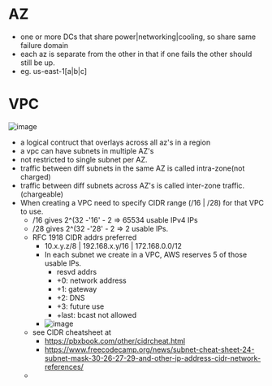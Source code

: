 # AZ
- one or more DCs that share power|networking|cooling, so share same failure domain
- each az is separate from the other in that if one fails the other should still be up.
- eg. us-east-1[a|b|c]

# VPC
![image](https://user-images.githubusercontent.com/466385/230110176-bb24d609-d711-4e3b-abe2-f285f32f03c4.png)

- a logical contruct that overlays across all az's in a region
- a vpc can have subnets in multiple AZ's
- not restricted to single subnet per AZ.
- traffic between diff subnets in the same AZ is called intra-zone(not charged)
- traffic between diff subnets across AZ's is called inter-zone traffic.(chargeable)
- When creating a VPC need to specify CIDR range (/16 | /28) for that VPC to use.
  - /16 gives 2^(32 -'16' - 2 => 65534 usable IPv4 IPs
  - /28 gives 2^(32 -'28' - 2 => 2 usable IPs.
  - RFC 1918 CIDR addrs preferred
    - 10.x.y.z/8 | 192.168.x.y/16 | 172.168.0.0/12
    - In each subnet we create in a VPC, AWS reserves 5 of those usable IPs.    
      - resvd addrs
      - +0: network address
      - +1: gateway
      - +2: DNS
      - +3: future use
      - +last: bcast not allowed
    - ![image](https://user-images.githubusercontent.com/466385/230108842-43cea789-bfbc-4f4d-ad4e-ea4771745632.png)
  - see CIDR cheatsheet at 
    - https://pbxbook.com/other/cidrcheat.html
    - https://www.freecodecamp.org/news/subnet-cheat-sheet-24-subnet-mask-30-26-27-29-and-other-ip-address-cidr-network-references/
  -    
